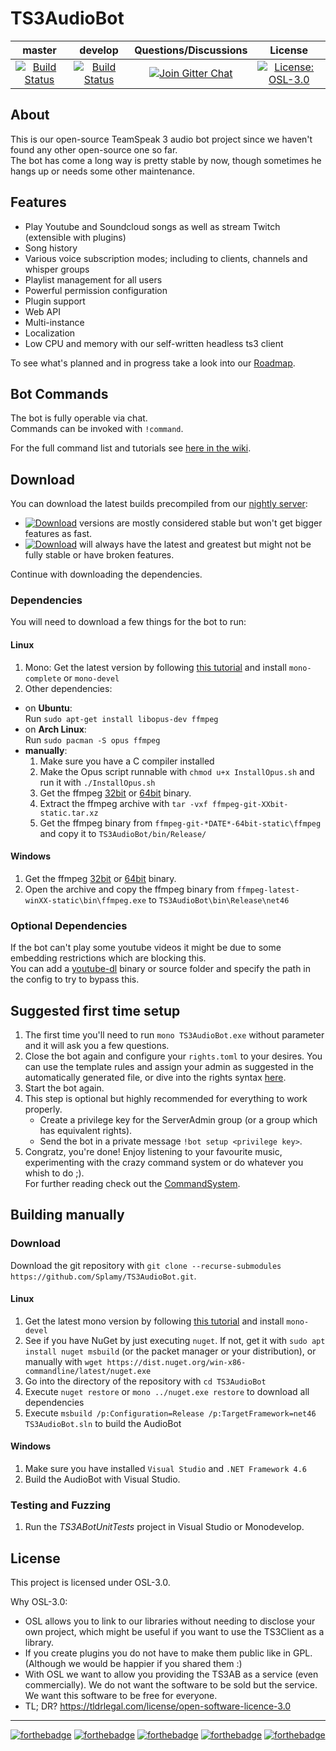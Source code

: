 # TS3AudioBot

|master|develop|Questions/Discussions|License|
|:--:|:--:|:--:|:--:|
|[![Build Status](https://travis-ci.org/Splamy/TS3AudioBot.svg?branch=master)](https://travis-ci.org/Splamy/TS3AudioBot)|[![Build Status](https://travis-ci.org/Splamy/TS3AudioBot.svg?branch=develop)](https://travis-ci.org/Splamy/TS3AudioBot)|[![Join Gitter Chat](https://badges.gitter.im/Join%20Chat.svg)](https://gitter.im/TS3AudioBot/Lobby?utm_source=share-link&utm_medium=link&utm_campaign=share-link)|[![License: OSL-3.0](https://img.shields.io/badge/License-OSL%203.0-blue.svg)](https://opensource.org/licenses/OSL-3.0)|

## About
This is our open-source TeamSpeak 3 audio bot project since
we haven't found any other open-source one so far.  
The bot has come a long way is pretty stable by now, though sometimes he hangs up or needs some other maintenance.  

## Features
* Play Youtube and Soundcloud songs as well as stream Twitch (extensible with plugins)
* Song history
* Various voice subscription modes; including to clients, channels and whisper groups
* Playlist management for all users
* Powerful permission configuration
* Plugin support
* Web API
* Multi-instance
* Localization
* Low CPU and memory with our self-written headless ts3 client

To see what's planned and in progress take a look into our [Roadmap](https://github.com/Splamy/TS3AudioBot/projects/2).

## Bot Commands
The bot is fully operable via chat.  
Commands can be invoked with `!command`.  

For the full command list and tutorials see [here in the wiki](https://github.com/Splamy/TS3AudioBot/wiki/CommandSystem).

## Download
You can download the latest builds precompiled from our [nightly server](https://splamy.de/Nightly#ts3ab):  
- [![Download](https://img.shields.io/badge/Download-master-green.svg)](https://splamy.de/api/nightly/ts3ab/master/download)
  versions are mostly considered stable but won't get bigger features as fast.
- [![Download](https://img.shields.io/badge/Download-develop-green.svg)](https://splamy.de/api/nightly/ts3ab/develop/download)
  will always have the latest and greatest but might not be fully stable or have broken features.

Continue with downloading the dependencies.

### Dependencies
You will need to download a few things for the bot to run:

#### Linux
1. Mono: Get the latest version by following [this tutorial](https://www.mono-project.com/download/stable/#download-lin) and install `mono-complete` or `mono-devel`
1. Other dependencies:
* on **Ubuntu**:  
Run `sudo apt-get install libopus-dev ffmpeg`
* on **Arch Linux**:  
Run `sudo pacman -S opus ffmpeg`
* **manually**:
    1. Make sure you have a C compiler installed
    1. Make the Opus script runnable with `chmod u+x InstallOpus.sh` and run it with `./InstallOpus.sh`
    1. Get the ffmpeg [32bit](https://johnvansickle.com/ffmpeg/builds/ffmpeg-git-32bit-static.tar.xz) or [64bit](https://johnvansickle.com/ffmpeg/builds/ffmpeg-git-64bit-static.tar.xz) binary.
    1. Extract the ffmpeg archive with `tar -vxf ffmpeg-git-XXbit-static.tar.xz`
    1. Get the ffmpeg binary from `ffmpeg-git-*DATE*-64bit-static\ffmpeg` and copy it to `TS3AudioBot/bin/Release/`

#### Windows
1. Get the ffmpeg [32bit](https://ffmpeg.zeranoe.com/builds/win32/static/ffmpeg-latest-win32-static.zip) or [64bit](https://ffmpeg.zeranoe.com/builds/win64/static/ffmpeg-latest-win64-static.zip) binary.
1. Open the archive and copy the ffmpeg binary from `ffmpeg-latest-winXX-static\bin\ffmpeg.exe` to `TS3AudioBot\bin\Release\net46`

### Optional Dependencies
If the bot can't play some youtube videos it might be due to some embedding restrictions which are blocking this.  
You can add a [youtube-dl](https://github.com/rg3/youtube-dl/) binary or source folder and specify the path in the config to try to bypass this.

## Suggested first time setup
1. The first time you'll need to run `mono TS3AudioBot.exe` without parameter and
it will ask you a few questions.
1. Close the bot again and configure your `rights.toml` to your desires.
You can use the template rules and assign your admin as suggested in the automatically generated file,
or dive into the rights syntax [here](https://github.com/Splamy/TS3AudioBot/wiki/Rights).
1. Start the bot again.
1. This step is optional but highly recommended for everything to work properly.
   - Create a privilege key for the ServerAdmin group (or a group which has equivalent rights).
   - Send the bot in a private message `!bot setup <privilege key>`.
1. Congratz, you're done! Enjoy listening to your favourite music, experimenting with the crazy command system or do whatever you whish to do ;).  
For further reading check out the [CommandSystem](https://github.com/Splamy/TS3AudioBot/wiki/CommandSystem).

## Building manually

### Download
Download the git repository with `git clone --recurse-submodules https://github.com/Splamy/TS3AudioBot.git`.

#### Linux
1. Get the latest mono version by following [this tutorial](https://www.mono-project.com/download/stable/#download-lin) and install `mono-devel`
1. See if you have NuGet by just executing `nuget`.
   If not, get it with `sudo apt install nuget msbuild` (or the packet manager or your distribution),
   or manually with `wget https://dist.nuget.org/win-x86-commandline/latest/nuget.exe`
1. Go into the directory of the repository with `cd TS3AudioBot`
1. Execute `nuget restore` or `mono ../nuget.exe restore` to download all dependencies
1. Execute `msbuild /p:Configuration=Release /p:TargetFramework=net46 TS3AudioBot.sln` to build the AudioBot

#### Windows
1. Make sure you have installed `Visual Studio` and `.NET Framework 4.6`
1. Build the AudioBot with Visual Studio.

### Testing and Fuzzing
1. Run the *TS3ABotUnitTests* project in Visual Studio or Monodevelop.

## License
This project is licensed under OSL-3.0.

Why OSL-3.0:
- OSL allows you to link to our libraries without needing to disclose your own project, which might be useful if you want to use the TS3Client as a library.
- If you create plugins you do not have to make them public like in GPL. (Although we would be happier if you shared them :)
- With OSL we want to allow you providing the TS3AB as a service (even commercially). We do not want the software to be sold but the service. We want this software to be free for everyone.
- TL; DR? https://tldrlegal.com/license/open-software-licence-3.0

---
[![forthebadge](http://forthebadge.com/images/badges/60-percent-of-the-time-works-every-time.svg)](http://forthebadge.com) [![forthebadge](http://forthebadge.com/images/badges/built-by-developers.svg)](http://forthebadge.com) [![forthebadge](http://forthebadge.com/images/badges/built-with-love.svg)](http://forthebadge.com) [![forthebadge](http://forthebadge.com/images/badges/contains-cat-gifs.svg)](http://forthebadge.com) [![forthebadge](http://forthebadge.com/images/badges/made-with-c-sharp.svg)](http://forthebadge.com)
